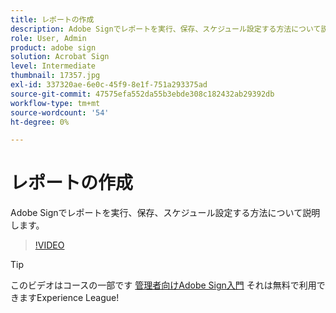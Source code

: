 ```yaml
---
title: レポートの作成
description: Adobe Signでレポートを実行、保存、スケジュール設定する方法について説明します
role: User, Admin
product: adobe sign
solution: Acrobat Sign
level: Intermediate
thumbnail: 17357.jpg
exl-id: 337320ae-6e0c-45f9-8e1f-751a293375ad
source-git-commit: 47575efa552da55b3ebde308c182432ab29392db
workflow-type: tm+mt
source-wordcount: '54'
ht-degree: 0%

---
```


# レポートの作成

Adobe Signでレポートを実行、保存、スケジュール設定する方法について説明します。

>[!VIDEO](https://video.tv.adobe.com/v/17357?hidetitle=true)

>[!TIP]
>
>このビデオはコースの一部です [管理者向けAdobe Sign入門](https://experienceleague.adobe.com/?recommended=Sign-A-1-2020.2) それは無料で利用できますExperience League!

